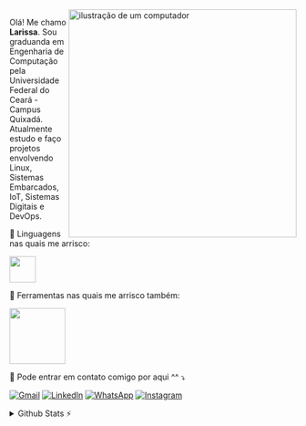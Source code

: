 <img src="https://raw.githubusercontent.com/MicaelliMedeiros/micaellimedeiros/master/image/computer-illustration.png" alt="ilustração de um computador" min-width="400px" max-width="400px" width="400px" align="right">

<p align="left"> 
  Olá! Me chamo <strong>Larissa</strong>. Sou graduanda em Engenharia de Computação pela Universidade Federal do Ceará - Campus Quixadá. Atualmente estudo e faço projetos envolvendo Linux, Sistemas Embarcados, IoT, Sistemas Digitais e DevOps.
</p>

<p align="left">
  🦄 Linguagens nas quais me arrisco:
</p>

<img height="46" src="https://skillicons.dev/icons?i=c,cpp,py&perline=5"/>


<p align="left">
  💼 Ferramentas nas quais me arrisco também:
</p>

<img height="98" src="https://skillicons.dev/icons?i=docker,arduino,nodejs,autocad,git,github,latex,raspberrypi&perline=4"/>

<p align="left">
  💌 Pode entrar em contato comigo por aqui ^^ ⤵️
</p>

<p align="left">

[![Gmail](https://img.shields.io/badge/-Gmail-FF0000?style=flat-square&labelColor=FF0000&logo=gmail&logoColor=white)](mailto:larissamatos07.lm@gmail.com)
[![LinkedIn](https://img.shields.io/badge/-LinkedIn-0077B5?style=flat-square&logo=linkedin&logoColor=white)](https://www.linkedin.com/in/lari-matos/)
[![WhatsApp](https://img.shields.io/badge/-WhatsApp-25D366?style=flat-square&logo=whatsapp&logoColor=white)](https://wa.me/5594981519473)
[![Instagram](https://img.shields.io/badge/-Instagram-E4405F?style=flat-square&logo=instagram&logoColor=white)](https://www.instagram.com/_laris.m/)


<details>
  <summary>Github Stats ⚡</summary>

![GitHub Stats](https://github-readme-stats.vercel.app/api?username=lrs-mtos&show_icons=true&title_color=8B4513&text_color=8B4513&bg_color=F5DEFF&icon_color=BC8F8F) 

</details>
